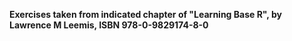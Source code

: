 
__Exercises taken from indicated chapter of "Learning Base R", by Lawrence M Leemis, ISBN 978-0-9829174-8-0__


